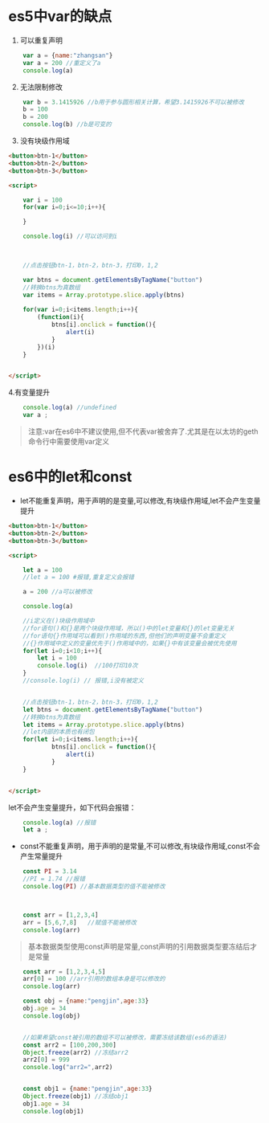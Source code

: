 # es5中var的缺点

1. 可以重复声明

```javascript
    var a = {name:"zhangsan"}
    var a = 200 //重定义了a
    console.log(a) 
```

2. 无法限制修改

```javascript
    var b = 3.1415926 //b用于参与圆形相关计算，希望3.1415926不可以被修改
    b = 100 
    b = 200
    console.log(b) //b是可变的
```

3. 没有块级作用域

```html
<button>btn-1</button>
<button>btn-2</button>
<button>btn-3</button>

<script>

    var i = 100  
    for(var i=0;i<=10;i++){

    }

    console.log(i) //可以访问到i 
   


    //点击按钮btn-1，btn-2，btn-3，打印0，1,2

    var btns = document.getElementsByTagName("button")
    //转换btns为真数组
    var items = Array.prototype.slice.apply(btns)
    
    for(var i=0;i<items.length;i++){
        (function(i){
            btns[i].onclick = function(){
                alert(i)
            }
        })(i)
    }


</script>
```

4.有变量提升

```javascript
    console.log(a) //undefined
    var a ; 
```

> 注意:var在es6中不建议使用,但不代表var被舍弃了.尤其是在以太坊的geth命令行中需要使用var定义

# es6中的let和const

* let不能重复声明，用于声明的是变量,可以修改,有块级作用域,let不会产生变量提升

```html
<button>btn-1</button>
<button>btn-2</button>
<button>btn-3</button>

<script>

    let a = 100
    //let a = 100 #报错,重复定义会报错

    a = 200 //a可以被修改

    console.log(a)

    //i定义在()块级作用域中
    //for语句()和{}是两个块级作用域，所以()中的let变量和{}的let变量无关
    //for语句{}作用域可以看到()作用域的东西,但他们的声明变量不会重定义
    //{}作用域中定义的变量优先于()作用域中的，如果{}中有该变量会被优先使用
    for(let i=0;i<10;i++){
        let i = 100
        console.log(i)  //100打印10次
    }
    //console.log(i) // 报错,i没有被定义


    //点击按钮btn-1，btn-2，btn-3，打印0，1,2
    let btns = document.getElementsByTagName("button")
    //转换btns为真数组
    let items = Array.prototype.slice.apply(btns)
    //let内部的本质也有闭包
    for(let i=0;i<items.length;i++){
            btns[i].onclick = function(){
                alert(i)
            }
    }


</script>
```

let不会产生变量提升，如下代码会报错：

```javascript
    console.log(a) //报错
    let a ;
```

* const不能重复声明，用于声明的是常量,不可以修改,有块级作用域,const不会产生常量提升

```javascript
    const PI = 3.14
    //PI = 1.74 //报错
    console.log(PI) //基本数据类型的值不能被修改



    const arr = [1,2,3,4]
    arr = [5,6,7,8]   //赋值不能被修改
    console.log(arr) 
```

> 基本数据类型使用const声明是常量,const声明的引用数据类型要冻结后才是常量


```javascript
    const arr = [1,2,3,4,5] 
    arr[0] = 100 //arr引用的数组本身是可以修改的
    console.log(arr)

    const obj = {name:"pengjin",age:33}
    obj.age = 34 
    console.log(obj)


    //如果希望const被引用的数组不可以被修改，需要冻结该数组(es6的语法)
    const arr2 = [100,200,300]
    Object.freeze(arr2) //冻结arr2 
    arr2[0] = 999
    console.log("arr2=",arr2)


    const obj1 = {name:"pengjin",age:33}
    Object.freeze(obj1) //冻结obj1
    obj1.age = 34 
    console.log(obj1)
```
